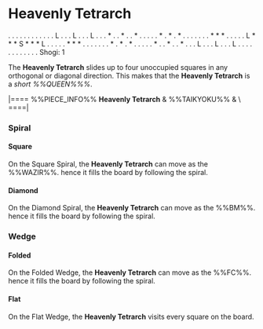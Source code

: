 # Heavenly Tetrarch

<div class = "movement">
. . . . . . . . . . .
. L . . . L . . . L .
. . * . . * . . * . .
. . . * . * . * . . .
. . . . * * * . . . .
. L * * * S * * * L .
. . . . * * * . . . .
. . . * . * . * . . .
. . * . . * . . * . .
. L . . . L . . . L .
. . . . . . . . . . .
Shogi: 1
</div>

The **Heavenly Tetrarch** slides up to four unoccupied squares in
any orthogonal or diagonal direction. This makes that the
**Heavenly Tetrarch** is a *short %%QUEEN%%%*.

|====
%%PIECE_INFO%%
  **Heavenly Tetrarch**
& %%TAIKYOKU%%
& \\
====|

### Spiral

#### Square

On the Square Spiral, the **Heavenly Tetrarch** can move as the %%WAZIR%%.
hence it fills the board by following the spiral.

#### Diamond

On the Diamond Spiral, the **Heavenly Tetrarch** can move as the %%BM%%.
hence it fills the board by following the spiral.

### Wedge

#### Folded

On the Folded Wedge, the **Heavenly Tetrarch** can move as the %%FC%%.
hence it fills the board by following the spiral.

#### Flat

On the Flat Wedge, the **Heavenly Tetrarch** visits every square on the board.
